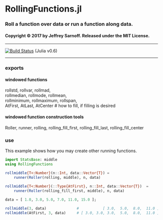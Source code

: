 # RollingFunctions.jl

### Roll a function over data or run a function along data.

#### Copyright © 2017 by Jeffrey Sarnoff.  Released under the MIT License.

-----

[![Build Status](https://travis-ci.org/JeffreySarnoff/RollingFunctions.jl.svg?branch=master)](https://travis-ci.org/JeffreySarnoff/RollingFunctions.jl)   (Julia v0.6)

-----

### exports

#### windowed functions

rollstd, rollvar, rollmad,    
rollmedian, rollmode, rollmean,     
rollminimum, rollmaximum, rollspan,         
AtFirst, AtLast, AtCenter             # how to fill, if filling is desired

#### windowed function construction tools

Roller, runner, rolling, 
rolling_fill_first, rolling_fill_last, rolling_fill_center

### use

This example shows how you may create other running functions.

```julia
import StatsBase: middle
using RollingFunctions

rollmiddle{T<:Number}(n::Int, data::Vector{T}) =
    runner(Roller(rolling, middle), n, data)
    
rollmiddle{T<:Number}(::Type{AtFirst}, n::Int, data::Vector{T})  =
    runner(Roller(rolling_fill_first, middle), n, data)

data = [ 1.0, 3.0, 5.0, 7.0, 11.0, 15.0 ];

rollmiddle(3, data)              #           [ 3.0,  5.0,  8.0,  11.0 ]
rollmiddle(AtFirst, 3, data)     # [ 3.0, 3.0, 3.0,  5.0,  8.0,  11.0 ]

```


